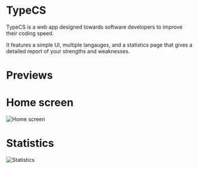 # TypeCS

TypeCS is a web app designed towards software developers to improve their coding speed. 

It features a simple UI, multiple langauges, and a statistics page that gives a detailed
report of your strengths and weaknesses.

# Previews

# Home screen 
![Home screen](https://i.imgur.com/cWmnZ6J.png)
# Statistics 
![Statistics](https://i.imgur.com/yP8UArB.png)
